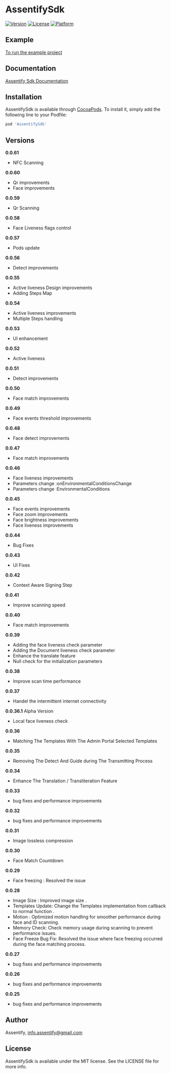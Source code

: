 # AssentifySdk

[![Version](https://img.shields.io/cocoapods/v/AssentifySdk.svg?style=flat)](https://cocoapods.org/pods/AssentifySdk)
[![License](https://img.shields.io/cocoapods/l/AssentifySdk.svg?style=flat)](https://cocoapods.org/pods/AssentifySdk)
[![Platform](https://img.shields.io/cocoapods/p/AssentifySdk.svg?style=flat)](https://cocoapods.org/pods/AssentifySdk)

## Example

[To run the example project](https://github.com/AssentifyLTD/Assentify.IOS.Demo)

## Documentation 
[Assentify Sdk Documentation](https://drive.google.com/file/d/17xAbfnnWM07JL3RBntw4NeTR3-YyJEdu/view?usp=drive_link)

## Installation

AssentifySdk is available through [CocoaPods](https://cocoapods.org). To install
it, simply add the following line to your Podfile:

```ruby
pod 'AssentifySdk'
```

## Versions

**0.0.61**
- NFC Scanning

**0.0.60**
- Qr improvements
- Face improvements

**0.0.59**
- Qr Scanning

**0.0.58**
- Face Liveness flags control

**0.0.57**
- Pods update

**0.0.56**
- Detect improvements

**0.0.55**
- Active liveness Design improvements
- Adding Steps Map

**0.0.54**
- Active liveness improvements
- Multiple Steps handling

**0.0.53**
- UI enhancement

**0.0.52**
- Active liveness

**0.0.51**
- Detect improvements

**0.0.50**
- Face match improvements

**0.0.49**
- Face events threshold improvements

**0.0.48**
- Face detect improvements

**0.0.47**
- Face match improvements

**0.0.46**
- Face liveness improvements
- Parameters change :onEnvironmentalConditionsChange 
- Parameters change :EnvironmentalConditions

**0.0.45**
- Face events improvements
- Face zoom improvements
- Face brightness improvements
- Face liveness improvements


**0.0.44**
- Bug Fixes

**0.0.43**
- UI Fixes

**0.0.42**
- Context Aware Signing Step

**0.0.41**
- Improve scanning speed

**0.0.40**
- Face match improvements

**0.0.39**
- Adding the face liveness check parameter
- Adding the Document liveness check parameter
- Enhance the translate feature
- Null check for the initialization parameters

**0.0.38**
- Improve scan time performance

**0.0.37**
- Handel the intermittent internet connectivity

**0.0.36.1** Alpha Version
- Local face liveness check

**0.0.36**
- Matching The Templates With The Admin Portal Selected  Templates

**0.0.35**
- Removing The Detect And Guide during The Transmitting Process

**0.0.34**
- Enhance The Translation / Transliteration Feature

**0.0.33**
- bug fixes and performance improvements

**0.0.32**
- bug fixes and performance improvements

**0.0.31**
- Image lossless compression

**0.0.30**
- Face Match Countdown

**0.0.29**
- Face freezing : Resolved the issue

**0.0.28**
- Image Size : Improved image size .
- Templates Update: Change the Templates implementation from callback to normal function .
- Motion : Optimized motion handling for smoother performance during face and ID scanning.
- Memory Check: Check memory usage during scanning to prevent performance issues.
- Face Freeze Bug Fix: Resolved the issue where face freezing occurred during the face matching process.

**0.0.27**
- bug fixes and performance improvements

**0.0.26**
- bug fixes and performance improvements

**0.0.25**
- bug fixes and performance improvements

## Author

Assentify, info.assentify@gmail.com

## License

AssentifySdk is available under the MIT license. See the LICENSE file for more info.
